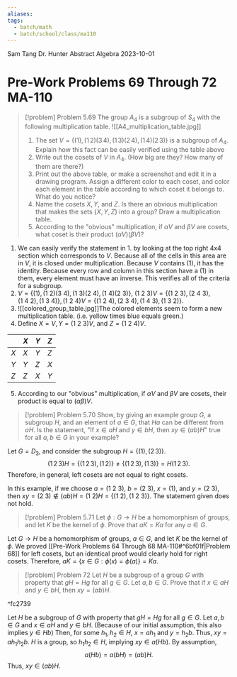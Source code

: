 ```yaml
---
aliases: 
tags:
  - batch/math
  - batch/school/class/ma110
---
```

Sam Tang
Dr. Hunter
Abstract Algebra
2023-10-01
# Pre-Work Problems 69 Through 72 MA-110

> [!problem] Problem 5.69
> The group $A_{4}$ is a subgroup of $S_{4}$ with the following multiplication table.
> ![[A4_multiplication_table.jpg]]
> 1. The set $V=\{ (1), (1\,2)(3\,4), (1\,3)(2\,4), (1\,4)(2\,3)\}$ is a subgroup of $A_{4}$. Explain how this fact can be easily verified using the table above
> 2. Write out the cosets of $V$ in $A_{4}$. (How big are they? How many of them are there?)
> 3. Print out the above table, or make a screenshot and edit it in a drawing program. Assign a different color to each coset, and color each element in the table according to which coset it belongs to. What do you notice?
> 4. Name the cosets $X,Y$, and $Z$. Is there an obvious multiplication that makes the sets $\{ X,Y,Z \}$ into a group? Draw a multiplication table.
> 5. According to the "obvious" multiplication, if $\alpha V$ and $\beta V$ are cosets, what coset is their product $(\alpha V)(\beta V)$?

1. We can easily verify the statement in 1. by looking at the top right 4x4 section which corresponds to $V$. Because all of the cells in this area are in $V$, it is closed under multiplication. Because $V$ contains $(1)$, it has the identity. Because every row and column in this section have a $(1)$ in them, every element must have an inverse. This verifies all of the criteria for a subgroup.
2. $V=\{ (1), (1\ 2)(3\ 4), (1\ 3)(2\ 4), (1\ 4)(2\ 3)\}$, $(1\ 2\ 3)V=\{ (1\ 2\ 3), (2\ 4\ 3), (1\ 4\ 2), (1\ 3\ 4) \}, (1\ 2\ 4)V=\{ (1\ 2 \ 4), (2\ 3\ 4),(1\ 4\ 3), (1\ 3\ 2) \}$.
3. ![[colored_group_table.jpg]]The colored elements seem to form a new multiplication table. (i.e. yellow times blue equals green.)
4. Define $X=V, Y=(1\ 2\ 3)V$, and $Z=(1\ 2\ 4)V$.

|     | $X$ | $Y$ | $Z$ |
| --- | --- | --- | --- |
| $X$ | $X$ | $Y$ | $Z$ |
| $Y$ | $Y$ | $Z$ | $X$ |
| $Z$ | $Z$ | $X$ | $Y$ |

5. According to our "obvious" multiplication, if $\alpha V$ and $\beta V$ are cosets, their product is equal to $(\alpha \beta)V$.

> [!problem] Problem 5.70
> Show, by giving an example group $G$, a subgroup $H$, and an element of $a \in G$, that $Ha$ can be different from $aH$. Is the statement, "If $x \in aH$ and $y \in bH$, then $xy \in (ab)H$" true for all $a,b \in G$ in your example?

Let $G=D_{3}$, and consider the subgroup $H=\{ (1), (2\,3) \}$. 
$$
(1\,2\,3)H=\{ (1\,2\,3),(1\,2) \} \neq \{ (1\,2\,3),(1\,3) \} =H(1\,2\,3).
$$
Therefore, in general, left cosets are not equal to right cosets.

In this example, if we choose $a=(1\ 2\ 3)$,  $b = (2\ 3)$, $x=(1)$, and $y =(2\ 3)$,
then $xy=(2\ 3)\notin (ab)H=(1\ 2)H = \{ (1\ 2), (1\ 2\ 3) \}$. The statement given does not hold.

> [!problem] Problem 5.71
> Let $\phi:G\longrightarrow H$ be a homomorphism of groups, and let $K$ be the kernel of $\phi$. Prove that $aK=Ka$ for any $a \in G$.

Let $G\longrightarrow H$ be a homomorphism of groups, $a \in G$, and let $K$ be the kernel of $\phi$. We proved [[Pre-Work Problems 64 Through 68 MA-110#^6bf01f|Problem 68]] for left cosets, but an identical proof would clearly hold for right cosets. Therefore, $aK=\{ x \in G: \phi(x)=\phi(a) \}=Ka$.

> [!problem] Problem 72
> Let $H$ be a subgroup of a group $G$ with property that $gH=Hg$ for all $g \in G$. Let $a,b \in G$. Prove that if $x \in aH$ and $y \in bH$, then $xy=(ab)H$.

^fc2739

Let $H$ be a subgroup of $G$ with property that $gH=Hg$ for all $g \in G$. Let $a,b \in G$ and $x \in aH$ and $y \in bH$. (Because of our initial assumption, this also implies $y \in Hb$) Then, for some $h_{1},h_{2} \in H$, $x=ah_{1}$ and $y=h_{2}b$. Thus, $xy=ah_{1}h_{2}b$. $H$ is a group, so $h_{1}h_{2} \in H$, implying $xy \in a(Hb)$. By assumption, 
$$
a(Hb)=a(bH)=(ab)H.
$$
Thus, $xy \in (ab)H$.
